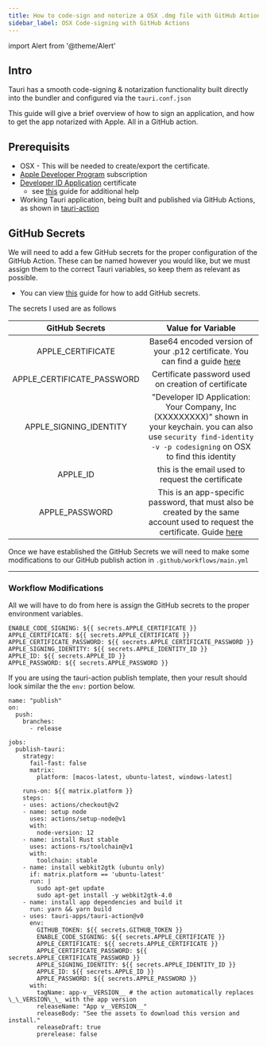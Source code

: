 ```yaml
---
title: How to code-sign and notorize a OSX .dmg file with GitHub Actions
sidebar_label: OSX Code-signing with GitHub Actions
---
```


import Alert from '@theme/Alert'

## Intro

Tauri has a smooth code-signing & notarization functionality built directly into the bundler and configured via the `tauri.conf.json` 

This guide will give a brief overview of how to sign an application, and how to get the app notarized with Apple. All in a GitHub action. 

## Prerequisits 
- OSX - This will be needed to create/export the certificate.
- [Apple Developer Program](https://developer.apple.com/programs/) subscription
- [Developer ID Application](https://developer.apple.com/developer-id/) certificate
  - see [this](https://localazy.com/blog/how-to-automatically-sign-macos-apps-using-github-actions#reference) guide for additional help
- Working Tauri application, being built and published via GitHub Actions, as shown in [tauri-action](https://github.com/tauri-apps/tauri-action)  
  
## GitHub Secrets

We will need to add a few GitHub secrets for the proper configuration of the GitHub Action. These can be named however you would like, but we must assign them to the correct Tauri variables, so keep them as relevant as possible. 
- You can view [this](https://docs.github.com/en/actions/reference/encrypted-secrets) guide for how to add GitHub secrets. 

The secrets I used are as follows

| GitHub Secrets | Value for Variable |
|     :---:      |        :---:            |
|APPLE_CERTIFICATE| Base64 encoded version of your .p12 certificate. You can find a guide [here](https://localazy.com/blog/how-to-automatically-sign-macos-apps-using-github-actions#reference)|
|APPLE_CERTIFICATE_PASSWORD|Certificate password used on creation of certificate|
|APPLE_SIGNING_IDENTITY|"Developer ID Application: Your Company, Inc (XXXXXXXXX)" shown in your keychain. you can also use `security find-identity -v -p codesigning` on OSX to find this identity |
|APPLE_ID|this is the email used to request the certificate|
APPLE_PASSWORD|This is an app-specific password, that must also be created by the same account used to request the certificate. Guide [here](https://support.apple.com/en-ca/HT204397)| 

Once we have established the GitHub Secrets we will need to make some modifications to our GitHub publish action in `.github/workflows/main.yml` 


---
### Workflow Modifications

All we will have to do from here is assign the GitHub secrets to the proper environment variables. 
```
ENABLE_CODE_SIGNING: ${{ secrets.APPLE_CERTIFICATE }}
APPLE_CERTIFICATE: ${{ secrets.APPLE_CERTIFICATE }}
APPLE_CERTIFICATE_PASSWORD: ${{ secrets.APPLE_CERTIFICATE_PASSWORD }}
APPLE_SIGNING_IDENTITY: ${{ secrets.APPLE_IDENTITY_ID }}
APPLE_ID: ${{ secrets.APPLE_ID }}
APPLE_PASSWORD: ${{ secrets.APPLE_PASSWORD }}
```

If you are using the tauri-action publish template, then your result should look similar the the `env:` portion below. 
```
name: "publish"
on:
  push:
    branches:
      - release

jobs:
  publish-tauri:
    strategy:
      fail-fast: false
      matrix:
        platform: [macos-latest, ubuntu-latest, windows-latest]

    runs-on: ${{ matrix.platform }}
    steps:
    - uses: actions/checkout@v2
    - name: setup node
      uses: actions/setup-node@v1
      with:
        node-version: 12
    - name: install Rust stable
      uses: actions-rs/toolchain@v1
      with:
        toolchain: stable
    - name: install webkit2gtk (ubuntu only)
      if: matrix.platform == 'ubuntu-latest'
      run: |
        sudo apt-get update
        sudo apt-get install -y webkit2gtk-4.0
    - name: install app dependencies and build it
      run: yarn && yarn build
    - uses: tauri-apps/tauri-action@v0
      env:
        GITHUB_TOKEN: ${{ secrets.GITHUB_TOKEN }}
        ENABLE_CODE_SIGNING: ${{ secrets.APPLE_CERTIFICATE }}
        APPLE_CERTIFICATE: ${{ secrets.APPLE_CERTIFICATE }}
        APPLE_CERTIFICATE_PASSWORD: ${{ secrets.APPLE_CERTIFICATE_PASSWORD }}
        APPLE_SIGNING_IDENTITY: ${{ secrets.APPLE_IDENTITY_ID }}
        APPLE_ID: ${{ secrets.APPLE_ID }}
        APPLE_PASSWORD: ${{ secrets.APPLE_PASSWORD }}
      with:
        tagName: app-v__VERSION__ # the action automatically replaces \_\_VERSION\_\_ with the app version
        releaseName: "App v__VERSION__"
        releaseBody: "See the assets to download this version and install."
        releaseDraft: true
        prerelease: false
```
